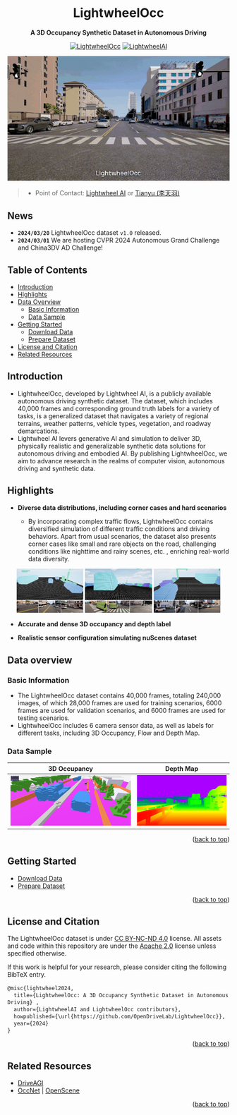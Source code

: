 <div id="top" align="center">

# LightwheelOcc
**A 3D Occupancy Synthetic Dataset in Autonomous Driving**

[![LightwheelOcc](https://img.shields.io/badge/LightwheelOcc-v1.0-yellow)](https://lightwheel.ai/)
[![LightwheelAI](https://img.shields.io/badge/Lightwheel_AI-Website-blueviolet)](https://lightwheel.ai/)

<img src="resources/occ_video.gif" title="Gif loading, please wait..">

</div>

> - Point of Contact: [Lightwheel AI](mailto:contact@lightwheel.ai) or [Tianyu (李天羽)](mailto:litianyu@pjlab.org.cn)

## News
- **`2024/03/20`** LightwheelOcc dataset `v1.0` released.
- **`2024/03/01`** We are hosting CVPR 2024 Autonomous Grand Challenge and China3DV AD Challenge!

## Table of Contents
- [Introduction](#introduction)
- [Highlights](#highlights)
- [Data Overview](#data-overview)
  - [Basic Information](#basic-information)
  - [Data Sample](#data-sample)
- [Getting Started](#getting-started)
  - [Download Data](#download-data)
  - [Prepare Dataset](#prepare-dataset)
- [License and Citation](#license-and-citation)
- [Related Resources](#related-resources)


## Introduction
- LightwheelOcc, developed by Lightwheel AI, is a publicly available autonomous driving synthetic dataset. The dataset, which includes 40,000 frames and corresponding ground truth labels for a variety of tasks, is a generalized dataset that navigates a variety of regional terrains, weather patterns, vehicle types, vegetation, and roadway demarcations.
- Lightwheel AI levers generative AI and simulation to deliver 3D, physically realistic and generalizable synthetic data solutions for autonomous driving and embodied AI. By publishing LightwheelOcc, we aim to advance research in the realms of computer vision, autonomous driving and synthetic data.

## Highlights
- **Diverse data distributions, including corner cases and hard scenarios**

  - By incorporating complex traffic flows, LightwheelOcc contains diversified simulation of different traffic conditions and driving behaviors. Apart from usual scenarios, the dataset also presents corner cases like small and rare objects on the road, challenging conditions like nighttime and rainy scenes, etc. , enriching real-world data diversity.

<div align="center">
  <img src="resources/occ_sample_1.jpeg" alt="occ_sample_1" width="30%">
  <img src="resources/occ_sample_2.jpeg" alt="occ_sample_2" width="30%">
  <img src="resources/occ_sample_3.jpeg" alt="occ_sample_3" width="30%">
</div>

- **Accurate and dense 3D occupancy and depth label**

- **Realistic sensor configuration simulating nuScenes dataset**


## Data overview
### Basic Information
- The LightwheelOcc dataset contains 40,000 frames, totaling 240,000 images, of which 28,000 frames are used for training scenarios, 6000 frames are used for validation scenarios, and 6000 frames are used for testing scenarios.
- LightwheelOcc includes 6 camera sensor data, as well as labels for different tasks, including 3D Occupancy, Flow and Depth Map.

### Data Sample
| **3D Occupancy**    | **Depth Map**            |
|---------------------|--------------------------|
| <img src="resources/sample_occ.jpeg" alt="3D Occupancy" width="300"> | <img src="resources/sample_depth.jpeg" alt="Depth Map" width="226"> |

<p align="right">(<a href="#top">back to top</a>)</p>

## Getting Started
- [Download Data](/docs/getting_started.md#download-data)
- [Prepare Dataset](/docs/getting_started.md#prepare-dataset)

<p align="right">(<a href="#top">back to top</a>)</p>

## License and Citation

The LightwheelOcc dataset is under [CC BY-NC-ND 4.0](https://creativecommons.org/licenses/by-nc-nd/4.0/) license.
All assets and code within this repository are under the [Apache 2.0](/LICENSE.txt) license unless specified otherwise.

If this work is helpful for your research, please consider citing the following BibTeX entry.
```
@misc{lightwheel2024,
  title={LightwheelOcc: A 3D Occupancy Synthetic Dataset in Autonomous Driving} ,
  author={LightwheelAI and LightwheelOcc contributors},
  howpublished={\url{https://github.com/OpenDriveLab/LightwheelOcc}},
  year={2024}
}
```

<p align="right">(<a href="#top">back to top</a>)</p>

## Related Resources
- [DriveAGI](https://github.com/OpenDriveLab/DriveAGI)
- [OccNet](https://github.com/OpenDriveLab/OccNet) | [OpenScene](https://github.com/OpenDriveLab/OpenScene)

<p align="right">(<a href="#top">back to top</a>)</p>
